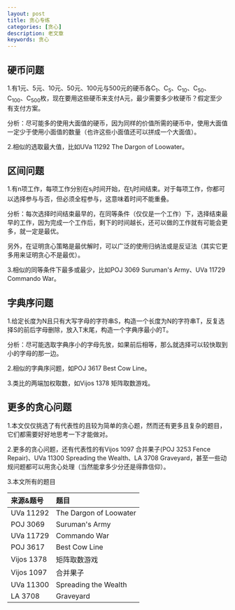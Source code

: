 ```yaml
---
layout: post
title: 贪心专练
categories: [贪心]
description: 老文章
keywords: 贪心
---
```


## 硬币问题

1.有1元、5元、10元、50元、100元与500元的硬币各C<sub>1</sub>、C<sub>5</sub>、C<sub>10</sub>、C<sub>50</sub>、C<sub>100</sub>、C<sub>500</sub>枚，现在要用这些硬币来支付A元，最少需要多少枚硬币？假定至少有支付方案。

分析：尽可能多的使用大面值的硬币，因为同样的价值所需的硬币中，使用大面值一定少于使用小面值的数量（也许这些小面值还可以拼成一个大面值）。

<div id="code_set1" style="display:none;"><span style='color:#800000; font-weight:bold; '>int</span> ans<span style='color:#808030; '>=</span><span style='color:#008c00; '>0</span><span style='color:#800080; '>;</span>
<span style='color:#800000; font-weight:bold; '>for</span><span style='color:#808030; '>(</span><span style='color:#800000; font-weight:bold; '>int</span> i<span style='color:#808030; '>=</span><span style='color:#008c00; '>5</span><span style='color:#800080; '>;</span>i<span style='color:#808030; '>></span><span style='color:#808030; '>=</span><span style='color:#008c00; '>0</span><span style='color:#800080; '>;</span>i<span style='color:#808030; '>-</span><span style='color:#808030; '>-</span><span style='color:#808030; '>)</span>
<span style='color:#800080; '>{</span>
    <span style='color:#800000; font-weight:bold; '>int</span> t<span style='color:#808030; '>=</span><span style='color:#603000; '>min</span><span style='color:#808030; '>(</span>A<span style='color:#808030; '>/</span>V<span style='color:#808030; '>[</span>i<span style='color:#808030; '>]</span><span style='color:#808030; '>,</span>C<span style='color:#808030; '>[</span>i<span style='color:#808030; '>]</span><span style='color:#808030; '>)</span><span style='color:#800080; '>;</span>
    A<span style='color:#808030; '>-</span><span style='color:#808030; '>=</span>t<span style='color:#808030; '>*</span>V<span style='color:#808030; '>[</span>i<span style='color:#808030; '>]</span><span style='color:#800080; '>;</span>
    ans<span style='color:#808030; '>+</span><span style='color:#808030; '>=</span>t<span style='color:#800080; '>;</span>
<span style='color:#800080; '>}</span></div>

2.相似的选取最大值，比如UVa 11292 The Dargon of Loowater。

## 区间问题

1.有n项工作，每项工作分别在s<sub>i</sub>时间开始，在t<sub>i</sub>时间结束。对于每项工作，你都可以选择参与与否，但必须全程参与，这意味着时间不能重叠。

分析：每次选择时间结束最早的，在同等条件（仅仅是一个工作）下，选择结束最早的工作，因为完成一个工作后，剩下的时间越长，还可以做的工作就有可能会更多，就一定是最优。

<div id="code_set2" style="display:none;"><span style='color:#800000; font-weight:bold; '>for</span><span style='color:#808030; '>(</span><span style='color:#800000; font-weight:bold; '>int</span> i<span style='color:#808030; '>=</span><span style='color:#008c00; '>0</span><span style='color:#800080; '>;</span>i<span style='color:#808030; '>&lt;</span>N<span style='color:#800080; '>;</span>i<span style='color:#808030; '>+</span><span style='color:#808030; '>+</span><span style='color:#808030; '>)</span>
<span style='color:#800080; '>{</span>
    itv<span style='color:#808030; '>[</span>i<span style='color:#808030; '>]</span><span style='color:#808030; '>.</span>be<span style='color:#808030; '>=</span>S<span style='color:#808030; '>[</span>i<span style='color:#808030; '>]</span><span style='color:#800080; '>;</span>
    itv<span style='color:#808030; '>[</span>i<span style='color:#808030; '>]</span><span style='color:#808030; '>.</span>en<span style='color:#808030; '>=</span>T<span style='color:#808030; '>[</span>i<span style='color:#808030; '>]</span><span style='color:#800080; '>;</span>
<span style='color:#800080; '>}</span>

<span style='color:#800000; font-weight:bold; '>int</span> ans<span style='color:#808030; '>=</span><span style='color:#008c00; '>0</span><span style='color:#808030; '>,</span>t<span style='color:#808030; '>=</span><span style='color:#008c00; '>0</span><span style='color:#800080; '>;</span>
<span style='color:#800000; font-weight:bold; '>for</span><span style='color:#808030; '>(</span><span style='color:#800000; font-weight:bold; '>int</span> i<span style='color:#808030; '>=</span><span style='color:#008c00; '>0</span><span style='color:#800080; '>;</span>i<span style='color:#808030; '>&lt;</span>N<span style='color:#800080; '>;</span>i<span style='color:#808030; '>+</span><span style='color:#808030; '>+</span><span style='color:#808030; '>)</span> <span style='color:#800000; font-weight:bold; '>if</span><span style='color:#808030; '>(</span>t<span style='color:#808030; '>&lt;</span>itv<span style='color:#808030; '>[</span>i<span style='color:#808030; '>]</span><span style='color:#808030; '>.</span>be<span style='color:#808030; '>)</span>
<span style='color:#800080; '>{</span>
    ans<span style='color:#808030; '>+</span><span style='color:#808030; '>+</span><span style='color:#800080; '>;</span>
    t<span style='color:#808030; '>=</span>itv<span style='color:#808030; '>[</span>i<span style='color:#808030; '>]</span><span style='color:#808030; '>.</span>en<span style='color:#800080; '>;</span>
<span style='color:#800080; '>}</span>
<span style='color:#603000; '>printf</span><span style='color:#808030; '>(</span><span style='color:#800000; '>"</span><span style='color:#007997; '>%d</span><span style='color:#0f69ff; '>\n</span><span style='color:#800000; '>"</span><span style='color:#808030; '>,</span><span style='color:#808030; '>&amp;</span>ans<span style='color:#808030; '>)</span><span style='color:#800080; '>;</span>
</div>

另外，在证明贪心策略是最优解时，可以广泛的使用归纳法或是反证法（其实它更多用来证明贪心不是最优）。

3.相似的同等条件下最多或最少，比如POJ 3069 Suruman's Army、UVa 11729 Commando War。

## 字典序问题

1.给定长度为N且只有大写字母的字符串S，构造一个长度为N的字符串T，反复选择S的前后字母删除，放入T末尾，构造一个字典序最小的T。

分析：尽可能选取字典序小的字母先放，如果前后相等，那么就选择可以较快取到小的字母的那一边。

<div id="code_set3" style="display:none;"><span style='color:#800000; font-weight:bold; '>int</span> a<span style='color:#808030; '>=</span><span style='color:#008c00; '>0</span><span style='color:#808030; '>,</span>b<span style='color:#808030; '>=</span>N<span style='color:#808030; '>-</span><span style='color:#008c00; '>1</span><span style='color:#800080; '>;</span>
<span style='color:#800000; font-weight:bold; '>while</span><span style='color:#808030; '>(</span>a<span style='color:#808030; '>&lt;</span><span style='color:#808030; '>=</span>b<span style='color:#808030; '>)</span>
<span style='color:#800080; '>{</span>
    <span style='color:#800000; font-weight:bold; '>bool</span> left<span style='color:#808030; '>=</span><span style='color:#800000; font-weight:bold; '>false</span><span style='color:#800080; '>;</span>
    <span style='color:#800000; font-weight:bold; '>for</span><span style='color:#808030; '>(</span><span style='color:#800000; font-weight:bold; '>int</span> i<span style='color:#808030; '>=</span><span style='color:#008c00; '>0</span><span style='color:#800080; '>;</span>a<span style='color:#808030; '>+</span>i<span style='color:#808030; '>&lt;</span><span style='color:#808030; '>=</span>b<span style='color:#808030; '>-</span>i<span style='color:#800080; '>;</span>i<span style='color:#808030; '>+</span><span style='color:#808030; '>+</span><span style='color:#808030; '>)</span> 
        <span style='color:#800000; font-weight:bold; '>if</span><span style='color:#808030; '>(</span>S<span style='color:#808030; '>[</span>a<span style='color:#808030; '>+</span>i<span style='color:#808030; '>]</span><span style='color:#808030; '>&lt;</span>S<span style='color:#808030; '>[</span>b<span style='color:#808030; '>-</span>i<span style='color:#808030; '>]</span><span style='color:#808030; '>)</span>
        <span style='color:#800080; '>{</span>
            left<span style='color:#808030; '>=</span><span style='color:#800000; font-weight:bold; '>true</span><span style='color:#800080; '>;</span>
            <span style='color:#800000; font-weight:bold; '>break</span><span style='color:#800080; '>;</span>
        <span style='color:#800080; '>}</span>
        <span style='color:#800000; font-weight:bold; '>else</span> <span style='color:#800000; font-weight:bold; '>if</span><span style='color:#808030; '>(</span>S<span style='color:#808030; '>[</span>a<span style='color:#808030; '>+</span>i<span style='color:#808030; '>]</span><span style='color:#808030; '>></span>S<span style='color:#808030; '>[</span>b<span style='color:#808030; '>-</span>i<span style='color:#808030; '>]</span><span style='color:#808030; '>)</span> <span style='color:#800000; font-weight:bold; '>break</span><span style='color:#800080; '>;</span>
    <span style='color:#800000; font-weight:bold; '>if</span><span style='color:#808030; '>(</span>left<span style='color:#808030; '>)</span> <span style='color:#603000; '>putchar</span><span style='color:#808030; '>(</span>S<span style='color:#808030; '>[</span>a<span style='color:#808030; '>+</span><span style='color:#808030; '>+</span><span style='color:#808030; '>]</span><span style='color:#808030; '>)</span><span style='color:#800080; '>;</span>
    <span style='color:#800000; font-weight:bold; '>else</span> <span style='color:#603000; '>putchar</span><span style='color:#808030; '>(</span>S<span style='color:#808030; '>[</span>b<span style='color:#808030; '>-</span><span style='color:#808030; '>-</span><span style='color:#808030; '>]</span><span style='color:#808030; '>)</span><span style='color:#800080; '>;</span>
<span style='color:#800080; '>}</span>
<span style='color:#603000; '>putchar</span><span style='color:#808030; '>(</span><span style='color:#0000e6; '>'\n'</span><span style='color:#808030; '>)</span><span style='color:#800080; '>;</span></div>

2.相似的字典序问题，如POJ 3617 Best Cow Line。

3.类比的两端加权取数，如Vijos 1378 矩阵取数游戏。

## 更多的贪心问题

1.本文仅仅挑选了有代表性的且较为简单的贪心题，然而还有更多且复杂的题目，它们都需要好好地思考一下才能做对。

2.更多的贪心问题，还有代表性的有Vijos 1097 合并果子(POJ 3253 Fence Repair)、UVa 11300 Spreading the Wealth、LA 3708 Graveyard，甚至一些动规问题都可以用贪心处理（当然能拿多少分还是得靠信仰）。

3.本文所有的题目

|来源&题号|题目|
|:--|:--|
|UVa 11292|The Dargon of Loowater|
|POJ 3069|Suruman's Army|
|UVa 11729|Commando War|
|POJ 3617|Best Cow Line|
|Vijos 1378|矩阵取数游戏|
|Vijos 1097|合并果子|
|UVa 11300|Spreading the Wealth|
|LA 3708|Graveyard|
